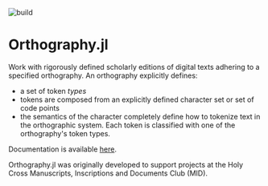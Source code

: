 ![build](https://github.com/HCMID/Orthography.jl/actions/workflows/Documentation.yml/badge.svg)


# Orthography.jl

Work with rigorously defined scholarly editions of digital texts adhering to a specified orthography.  An orthography explicitly defines:

- a set of token *types*
- tokens are composed from an explicitly defined character set or set of code points
- the semantics of the character completely define how to tokenize text in the orthographic system. Each token is classified with one of the orthography's token types.

Documentation is available [here](https://HCMID.github.io/Orthography.jl/stable/).

Orthography.jl was originally developed to support projects at the Holy Cross Manuscripts, Inscriptions and Documents Club (MID).

